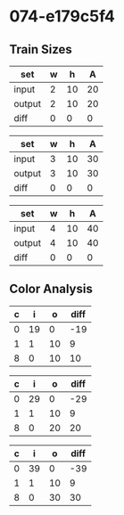 # 074-e179c5f4
## Train Sizes

|set|w|h|A|
|---|---|---|---|
|input|2|10|20|
|output|2|10|20|
|diff|0|0|0|


|set|w|h|A|
|---|---|---|---|
|input|3|10|30|
|output|3|10|30|
|diff|0|0|0|


|set|w|h|A|
|---|---|---|---|
|input|4|10|40|
|output|4|10|40|
|diff|0|0|0|


## Color Analysis

|c|i|o|diff|
|---|---|---|---|
|0|19|0|-19|
|1|1|10|9|
|8|0|10|10|


|c|i|o|diff|
|---|---|---|---|
|0|29|0|-29|
|1|1|10|9|
|8|0|20|20|


|c|i|o|diff|
|---|---|---|---|
|0|39|0|-39|
|1|1|10|9|
|8|0|30|30|

